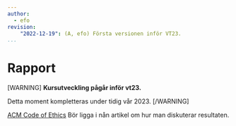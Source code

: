```yaml
---
author:
  - efo
revision:
    "2022-12-19": (A, efo) Första versionen inför VT23.
...
```

Rapport
====================================


[WARNING]
**Kursutveckling pågår inför vt23.**

Detta moment kompletteras under tidig vår 2023.
[/WARNING]


[ACM Code of Ethics](https://www.acm.org/code-of-ethics) Bör ligga i nån artikel om hur man diskuterar resultaten.
